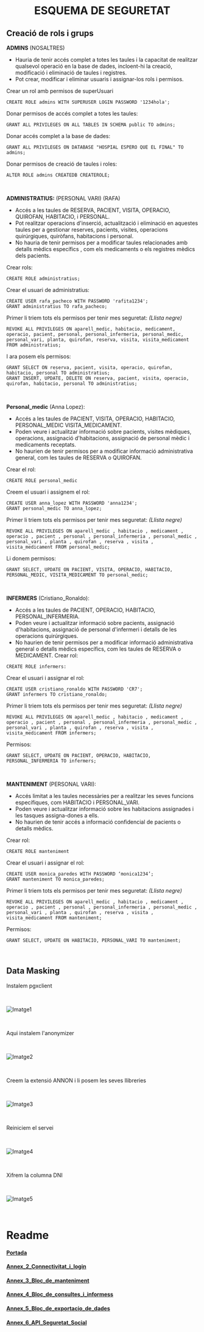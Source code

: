 # <p align="center"> ESQUEMA DE SEGURETAT </p>

Creació de rols i grups
-----------------------
**ADMINS** (NOSALTRES)
-	Hauria de tenir accés complet a totes les taules i la capacitat de realitzar qualsevol operació en la base de dades, incloent-hi la creació, modificació i eliminació de taules i registres.
-	Pot crear, modificar i eliminar usuaris i assignar-los rols i permisos.

Crear un rol amb permisos de superUsuari
```
CREATE ROLE admins WITH SUPERUSER LOGIN PASSWORD '1234hola';
```
Donar permisos de accés complet a totes les taules:
```
GRANT ALL PRIVILEGES ON ALL TABLES IN SCHEMA public TO admins;
```
Donar accés complet a la base de dades:
```
GRANT ALL PRIVILEGES ON DATABASE "HOSPIAL ESPERO QUE EL FINAL" TO admins;
```
Donar permisos de creació de taules i roles:
```
ALTER ROLE admins CREATEDB CREATEROLE;
```

<br>

**ADMINISTRATIUS:** (PERSONAL VARI) (RAFA)
-	Accés a les taules de RESERVA, PACIENT, VISITA, OPERACIO, QUIROFAN, HABITACIO, i PERSONAL.
-	Pot realitzar operacions d'inserció, actualització i eliminació en aquestes taules per a gestionar reserves, pacients, visites, operacions quirúrgiques, quiròfans, habitacions i personal.
-	No hauria de tenir permisos per a modificar taules relacionades amb detalls mèdics específics , com els medicaments o els registres mèdics dels pacients.

Crear rols:
```
CREATE ROLE administratius;
```
Crear el usuari de administratius:
```
CREATE USER rafa_pacheco WITH PASSWORD 'rafita1234';
GRANT administratius TO rafa_pacheco;
```
Primer li triem tots els permisos per tenir mes seguretat: *(Llista negre)* 
```
REVOKE ALL PRIVILEGES ON aparell_medic, habitacio, medicament, operacio, pacient, personal, personal_infermeria, personal_medic, personal_vari, planta, quirofan, reserva, visita, visita_medicament FROM administratius;
```
I ara posem els permisos:
```
GRANT SELECT ON reserva, pacient, visita, operacio, quirofan, habitacio, personal TO administratius;
GRANT INSERT, UPDATE, DELETE ON reserva, pacient, visita, operacio, quirofan, habitacio, personal TO administratius;
```

<br>

**Personal_medic** (Anna Lopez):
-	Accés a les taules de PACIENT, VISITA, OPERACIO, HABITACIO, PERSONAL_MEDIC VISITA_MEDICAMENT.
-	Poden veure i actualitzar informació sobre pacients, visites mèdiques, operacions, assignació d'habitacions, assignació de personal mèdic i medicaments receptats.
-	No haurien de tenir permisos per a modificar informació administrativa general, com les taules de RESERVA o QUIROFAN.

Crear el rol:
```
CREATE ROLE personal_medic
```
Creem el usuari i assignem el rol:
```
CREATE USER anna_lopez WITH PASSWORD 'anna1234';
GRANT personal_medic TO anna_lopez;
```
Primer li triem tots els permisos per tenir mes seguretat: *(Llista negre)* 
```
REVOKE ALL PRIVILEGES ON aparell_medic , habitacio , medicament , operacio , pacient , personal , personal_infermeria , personal_medic , personal_vari , planta , quirofan , reserva , visita , visita_medicament FROM personal_medic;
```
Li donem permisos:
```
GRANT SELECT, UPDATE ON PACIENT, VISITA, OPERACIO, HABITACIO, PERSONAL_MEDIC, VISITA_MEDICAMENT TO personal_medic;
```

<br>

**INFERMERS** (Cristiano_Ronaldo):
-	Accés a les taules de PACIENT, OPERACIO, HABITACIO, PERSONAL_INFERMERIA.
-	Poden veure i actualitzar informació sobre pacients, assignació d'habitacions, assignació de personal d'infermeri i detalls de les operacions quirúrgiques.
-	No haurien de tenir permisos per a modificar informació administrativa general o detalls mèdics específics, com les taules de RESERVA o MEDICAMENT.
Crear rol:
```
CREATE ROLE infermers:
```
Crear el usuari i assignar el rol:
```
CREATE USER cristiano_ronaldo WITH PASSWORD 'CR7';
GRANT infermers TO cristiano_ronaldo;
```
Primer li triem tots els permisos per tenir mes seguretat: *(Llista negre)* 
```
REVOKE ALL PRIVILEGES ON aparell_medic , habitacio , medicament , operacio , pacient , personal , personal_infermeria , personal_medic , personal_vari , planta , quirofan , reserva , visita , visita_medicament FROM infermers;
```
Permisos:
```
GRANT SELECT, UPDATE ON PACIENT, OPERACIO, HABITACIO, PERSONAL_INFERMERIA TO infermers;
```

<br>

**MANTENIMENT** (PERSONAL VARI):
-	Accés limitat a les taules necessàries per a realitzar les seves funcions específiques, com HABITACIO i PERSONAL_VARI.
-	Poden veure i actualitzar informació sobre les habitacions assignades i les tasques assigna-dones a ells.
-	No haurien de tenir accés a informació confidencial de pacients o detalls mèdics.

Crear rol:
```
CREATE ROLE manteniment
```
Crear el usuari i assignar el rol:
```
CREATE USER monica_paredes WITH PASSWORD ‘monica1234’;
GRANT manteniment TO monica_paredes;
```
Primer li triem tots els permisos per tenir mes seguretat: *(Llista negre)* 
```
REVOKE ALL PRIVILEGES ON aparell_medic , habitacio , medicament , operacio , pacient , personal , personal_infermeria , personal_medic , personal_vari , planta , quirofan , reserva , visita , visita_medicament FROM manteniment;
```
Permisos:
```
GRANT SELECT, UPDATE ON HABITACIO, PERSONAL_VARI TO manteniment;
```

<br>

Data Masking
------------
Instalem pgxclient 

<br>

![Imatge1](Imatges/DataMasking.jpg)

<br>

Aqui instalem l'anonymizer

<br>

![Imatge2](Imatges/DataMasking1.jpg)

<br>

Creem la extensió ANNON i li posem les seves llibreries

<br>

![Imatge3](Imatges/DataMasking2.jpg)

<br>

Reiniciem el servei 

<br>

![Imatge4](Imatges/DataMasking3.jpg)

<br>

Xifrem la columna DNI

<br>

![Imatge5](Imatges/DataMasking4.jpg)

<br>

# Readme
#### [Portada](https://github.com/miguelIH/Projecte-Intermodular/blob/main/Portada%20Projecte%20Modular.md)
#### [Annex_2_Connectivitat_i_login](https://github.com/miguelIH/Projecte-Intermodular/tree/main/Annex2/Projecte_Hospital)
#### [Annex_3_Bloc_de_manteniment](https://github.com/miguelIH/Projecte-Intermodular/blob/main/Annex_3_Bloc_de_manteniment.md)
#### [Annex_4_Bloc_de_consultes_i_informess](https://github.com/miguelIH/Projecte-Intermodular/blob/main/Annex_4_Bloc_de_consultes_i_informes.md)
#### [Annex_5_Bloc_de_exportacio_de_dades](https://github.com/miguelIH/Projecte-Intermodular/blob/main/Annex_5_Bloc_de_exportacio_de_dades.md)
#### [Annex_6_API_Seguretat_Social](https://github.com/miguelIH/Projecte-Intermodular/blob/main/Annex_6_API_Seguretat_Social.md)
